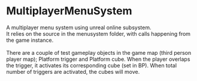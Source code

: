 # MultiplayerMenuSystem
A multiplayer menu system using unreal online subsystem. <br/>
It relies on the source in the menusystem folder, with calls happening from the game instance.
<br/>
<br/>
There are a couple of test gameplay objects in the game map (third person player map); Platform trigger and Platform cube. When the player overlaps the trigger, it activates its corresponding cube (set in BP). When total number of triggers are activated, the cubes will move.
